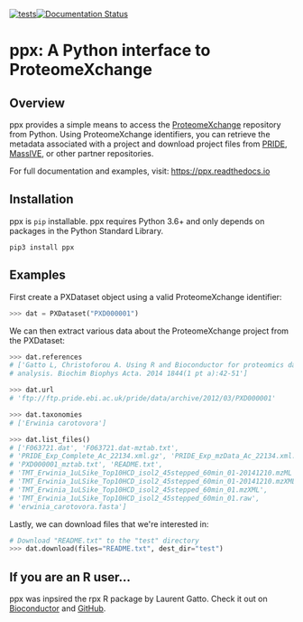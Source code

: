 [![tests](https://github.com/wfondrie/ppx/workflows/tests/badge.svg?branch=master)](https://github.com/wfondrie/ppx/actions?query=workflow%3Atests)[![Documentation Status](https://readthedocs.org/projects/ppx/badge/?version=latest)](https://ppx.readthedocs.io/en/latest/?badge=latest)  


# ppx: A Python interface to ProteomeXchange  

## Overview  
ppx provides a simple means to access the
[ProteomeXchange](http://www.proteomexchange.org/) repository from Python. Using
ProteomeXchange identifiers, you can retrieve the metadata associated with a
project and download project files from
[PRIDE](https://www.ebi.ac.uk/pride/archive/),
[MassIVE](https://massive.ucsd.edu/ProteoSAFe/static/massive.jsp), or other
partner repositories.

For full documentation and examples, visit: https://ppx.readthedocs.io

## Installation  
ppx is `pip` installable. ppx requires Python 3.6+ and only depends on packages
in the Python Standard Library.

```
pip3 install ppx
```

## Examples  
First create a PXDataset object using a valid ProteomeXchange identifier:
```Python
>>> dat = PXDataset("PXD000001")
```

We can then extract various data about the ProteomeXchange project from the PXDataset:
```Python
>>> dat.references
# ['Gatto L, Christoforou A. Using R and Bioconductor for proteomics data
# analysis. Biochim Biophys Acta. 2014 1844(1 pt a):42-51']

>>> dat.url
# 'ftp://ftp.pride.ebi.ac.uk/pride/data/archive/2012/03/PXD000001'

>>> dat.taxonomies
# ['Erwinia carotovora']

>>> dat.list_files()
# ['F063721.dat', 'F063721.dat-mztab.txt',
# 'PRIDE_Exp_Complete_Ac_22134.xml.gz', 'PRIDE_Exp_mzData_Ac_22134.xml.gz',
# 'PXD000001_mztab.txt', 'README.txt',
# 'TMT_Erwinia_1uLSike_Top10HCD_isol2_45stepped_60min_01-20141210.mzML',
# 'TMT_Erwinia_1uLSike_Top10HCD_isol2_45stepped_60min_01-20141210.mzXML',
# 'TMT_Erwinia_1uLSike_Top10HCD_isol2_45stepped_60min_01.mzXML',
# 'TMT_Erwinia_1uLSike_Top10HCD_isol2_45stepped_60min_01.raw',
# 'erwinia_carotovora.fasta']
```

Lastly, we can download files that we're interested in:
```Python
# Download "README.txt" to the "test" directory
>>> dat.download(files="README.txt", dest_dir="test")
```

## If you are an R user...

ppx was inpsired the rpx R package by Laurent Gatto. Check it out on
[Bioconductor](http://bioconductor.org/packages/release/bioc/html/rpx.html) and
[GitHub](https://github.com/lgatto/rpx).
